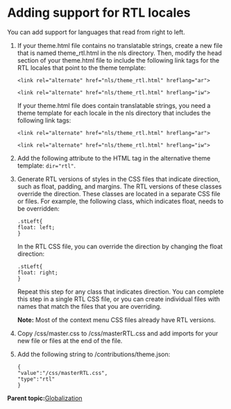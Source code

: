 # Adding support for RTL locales

You can add support for languages that read from right to left.

1.  If your theme.html file contains no translatable strings, create a new file that is named theme\_rtl.html in the nls directory. Then, modify the head section of your theme.html file to include the following link tags for the RTL locales that point to the theme template:

    ```
    <link rel="alternate" href="nls/theme_rtl.html" hreflang="ar">
    ```

    ```
    <link rel="alternate" href="nls/theme_rtl.html" hreflang="iw">
    ```

    If your theme.html file does contain translatable strings, you need a theme template for each locale in the nls directory that includes the following link tags:

    ```
    <link rel="alternate" href="nls/theme_rtl.html" hreflang="ar">
    ```

    ```
    <link rel="alternate" href="nls/theme_rtl.html" hreflang="iw">
    ```

2.  Add the following attribute to the HTML tag in the alternative theme template: `dir="rtl"`.

3.  Generate RTL versions of styles in the CSS files that indicate direction, such as float, padding, and margins. The RTL versions of these classes override the direction. These classes are located in a separate CSS file or files. For example, the following class, which indicates float, needs to be overridden:

    ```
    .stLeft{
    float: left;
    }
    ```

    In the RTL CSS file, you can override the direction by changing the float direction:

    ```
    .stLeft{
    float: right;
    }
    ```

    Repeat this step for any class that indicates direction. You can complete this step in a single RTL CSS file, or you can create individual files with names that match the files that you are overriding.

    **Note:** Most of the context menu CSS files already have RTL versions.

4.  Copy /css/master.css to /css/masterRTL.css and add imports for your new file or files at the end of the file.

5.  Add the following string to /contributions/theme.json:

    ```
    {
    "value":"/css/masterRTL.css",
    "type":"rtl"
    }
    ```


**Parent topic:**[Globalization](../dev-theme/themeopt_themedev_globalization.md)

